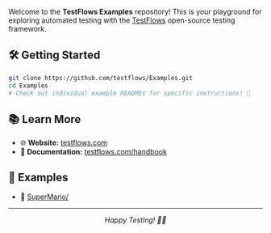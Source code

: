 Welcome to the **TestFlows Examples** repository! This is your playground for exploring automated testing with the [TestFlows](https://testflows.com) open-source testing framework.

## 🛠️ Getting Started

```bash
git clone https://github.com/testflows/Examples.git
cd Examples
# Check out individual example READMEs for specific instructions! 📖
```

## 📚 Learn More

- 🌐 **Website:** [testflows.com](https://testflows.com)
- 📖 **Documentation:** [testflows.com/handbook](https://testflows.com/handbook)

## 📁 Examples

* 🍄 [SuperMario/](SuperMario/)

---

<div align="center">

*Happy Testing! 🧪✨*

</div>

